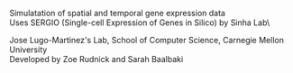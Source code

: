 Simulatation of spatial and temporal gene expression data\
Uses SERGIO (Single-cell Expression of Genes in Silico) by Sinha Lab\

Jose Lugo-Martinez's Lab, School of Computer Science, Carnegie Mellon University\
Developed by Zoe Rudnick and Sarah Baalbaki